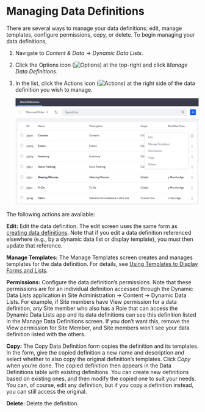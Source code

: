 # Managing Data Definitions

There are several ways to manage your data definitions: edit, manage templates, configure permissions, copy, or delete. To begin managing your data definitions,

1. Navigate to *Content & Data* &rarr; *Dynamic Data Lists*. 

1. Click the Options icon (![Options](../../../images/icon-options.png)) at the top-right and click *Manage Data Definitions*.

1. In the list, click the Actions icon (![Actions](../../../images/icon-actions.png)) at the right side of the data definition you wish to manage.

    ![Locate the definition and click the Options icon.](./managing-data-definitions/images/01.png)

The following actions are available:

**Edit:** Edit the data definition. The edit screen uses the same form as [creating data definitions](./creating-data-definitions.md). Note that if you edit a data definition referenced elsewhere (e.g., by a dynamic data list or display template), you must then update that reference.

**Manage Templates:** The Manage Templates screen creates and manages templates for the data definition. For details, see [Using Templates to Display Forms and Lists](./using-templates-to-display-forms-and-lists.md).

**Permissions:** Configure the data definition’s permissions. Note that these permissions are for an individual definition accessed through the Dynamic Data Lists application in Site Administration &rarr; Content &rarr; Dynamic Data Lists. For example, if Site members have View permission for a data definition, any Site member who also has a Role that can access the Dynamic Data Lists app and its data definitions can see this definition listed in the Manage Data Definitions screen. If you don’t want this, remove the View permission for Site Member, and Site members won’t see your data definition listed with the others.

**Copy:** The Copy Data Definition form copies the definition and its templates. In the form, give the copied definition a new name and description and select whether to also copy the original definition’s templates. Click *Copy* when you’re done. The copied definition then appears in the Data Definitions table with existing definitions. You can create new definitions based on existing ones, and then modify the copied one to suit your needs. You can, of course, edit any definition, but if you copy a definition instead, you can still access the original.

**Delete:** Delete the definition.

